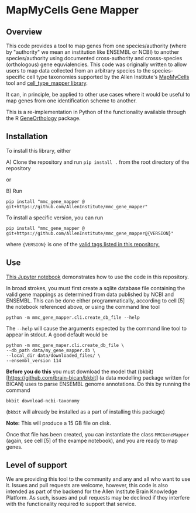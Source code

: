 # MapMyCells Gene Mapper

## Overview

This code provides a tool to map genes from one species/authority (where
by "authority" we mean an institution like ENSEMBL or NCBI) to another
species/authority using documented cross-authority and crosss-species
(orthologous) gene equvialencies. This code was originally written to allow
users to map data collected from an arbitrary species to the species-specific
cell type taxonomies supported by the Allen Institute's
[MapMyCells](https://portal.brain-map.org/atlases-and-data/bkp/mapmycells)
tool and
[cell_type_mapper library](https://github.com/AllenInstitute/cell_type_mapper).

It can, in principle, be applied to other use cases where it would be useful
to map genes from one identification scheme to another.

This is a re-implementation in Python of the functionality available through the R [GeneOrthology](https://github.com/AllenInstitute/GeneOrthology) package.

## Installation

To install this library, either

A) Clone the repository and run `pip install .` from the root directory of the
repository

or

B) Run
```
pip install "mmc_gene_mapper @ git+https://github.com/AllenInstitute/mmc_gene_mapper"
```

To install a specific version, you can run
```
pip install "mmc_gene_mapper @ git+https://github.com/AllenInstitute/mmc_gene_mapper@{VERSION}"
```
where `{VERSION}` is one of the
[valid tags listed in this repository.](https://github.com/AllenInstitute/mmc_gene_mapper/tags)

## Use

[This Jupyter notebook](https://github.com/AllenInstitute/mmc_gene_mapper/blob/main/notebooks/gene_mapper_demo.ipynb)
demonstrates how to use the code in this repository.

In broad strokes, you must first create a sqlite database file containing the valid gene mappings as determined from data published by NCBI and ENSEMBL. This can be done either programmatically, according to cell [5] the notebook
referenced above, or using the command line tool
```
python -m mmc_gene_mapper.cli.create_db_file --help
```
The `--help` will cause the arguments expected by the command line tool
to appear in stdout. A good default would be
```
python -m mmc_gene_maper.cli.create_db_file \
--db_path data/my_gene_mapper.db \
--local_dir data/downloaded_files/ \
--ensembl_version 114
```

**Before you do this** you must download the model that
(bkbit)[https://github.com/brain-bican/bkbit] (a data modelling package
written for BICAN) uses to parse ENSEMBL genome annotations. Do this by running
the command
```
bkbit download-ncbi-taxonomy
```
(`bkbit` will already be installed as a part of installing this package)

**Note:** This will produce a 15 GB file on disk.

Once that file has been created, you can instantiate the class
`MMCGeneMapper` (again, see cell [5] of the exampe notebook), and you are
ready to map genes.

## Level of support

We are providing this tool to the community and any and all who want to use it.
Issues and pull requests are welcome, however, this code is also intended
as part of the backend for the Allen Institute Brain Knowledge Platform. As
such, issues and pull requests may be declined if they interfere with
the functionality required to support that service.
